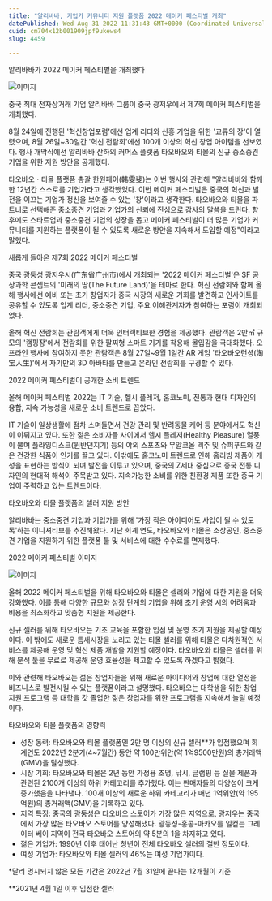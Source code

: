 ```yaml
---
title: "알리바바, 기업가 커뮤니티 지원 플랫폼 2022 메이커 페스티벌 개최"
datePublished: Wed Aug 31 2022 11:31:43 GMT+0000 (Coordinated Universal Time)
cuid: cm704x12b001909jpf9ukews4
slug: 4459

---
```



알리바바가 2022 메이커 페스티벌을 개최했다

![이미지](https://cdn.hashnode.com/res/hashnode/image/upload/v1739257341217/bf1562db-9fd2-4349-af74-3e987e502f2f.jpeg)

중국 최대 전자상거래 기업 알리바바 그룹이 중국 광저우에서 제7회 메이커 페스티벌을 개최했다.

8월 24일에 진행된 '혁신창업포럼'에선 업계 리더와 신흥 기업을 위한 '교류의 장'이 열렸으며, 8월 26일~30일간 '혁신 전람회'에선 100개 이상의 혁신 창업 아이템을 선보였다. 행사 개막식에선 알리바바 산하의 커머스 플랫폼 타오바오와 티몰의 신규 중소중견 기업을 위한 지원 방안을 공개했다.

타오바오ㆍ티몰 플랫폼 총괄 한원페이(韩雯斐)는 이번 행사와 관련해 "알리바바와 함께한 12년간 스스로를 기업가라고 생각했었다. 이번 메이커 페스티벌은 중국의 혁신과 발전을 이끄는 기업가 정신을 보여줄 수 있는 '창'이라고 생각한다. 타오바오와 티몰을 파트너로 선택해준 중소중견 기업과 기업가의 신뢰에 진심으로 감사의 말씀을 드린다. 향후에도 스타트업과 중소중견 기업의 성장을 돕고 메이커 페스티벌이 더 많은 기업가 커뮤니티를 지원하는 플랫폼이 될 수 있도록 새로운 방안을 지속해서 도입할 예정"이라고 말했다.

새롭게 돌아온 제7회 2022 메이커 페스티벌

중국 광둥성 광저우시(广东省广州市)에서 개최되는 '2022 메이커 페스티벌'은 SF 공상과학 콘셉트의 '미래의 땅(The Future Land)'을 테마로 한다. 혁신 전람회와 함께 올해 행사에선 예비 또는 초기 창업자가 중국 시장의 새로운 기회를 발견하고 인사이트를 공유할 수 있도록 업계 리더, 중소중견 기업, 주요 이해관계자가 참여하는 포럼이 개최되었다.

올해 혁신 전람회는 관람객에게 더욱 인터랙티브한 경험을 제공했다. 관람객은 2만㎡ 규모의 '캠핑장'에서 전람회를 위한 팔찌형 스마트 기기를 착용해 몰입감을 극대화했다. 오프라인 행사에 참여하지 못한 관람객은 8월 27일~9월 1일간 AR 게임 '타오바오런셩(淘宝人生)'에서 자기만의 3D 아바타를 만들고 온라인 전람회를 구경할 수 있다.

2022 메이커 페스티벌이 공개한 소비 트렌드

올해 메이커 페스티벌 2022는 IT 기술, 헬시 플레저, 홈코노미, 전통과 현대 디자인의 융합, 지속 가능성을 새로운 소비 트렌드로 꼽았다.

IT 기술이 일상생활에 점차 스며들면서 건강 관리 및 반려동물 케어 등 분야에서도 혁신이 이뤄지고 있다. 또한 젊은 소비자들 사이에서 헬시 플레저(Healthy Pleasure) 열풍이 불며 플라잉디스크(원반던지기) 등의 야외 스포츠와 무알코올 맥주 및 슈퍼푸드와 같은 건강한 식품이 인기를 끌고 있다. 이밖에도 홈코노미 트렌드로 인해 홈리빙 제품이 개성을 표현하는 방식이 되며 발전을 이루고 있으며, 중국의 Z세대 중심으로 중국 전통 디자인의 현대적 해석이 주목받고 있다. 지속가능한 소비를 위한 친환경 제품 또한 중국 기업이 주력하고 있는 트렌드이다.

타오바오와 티몰 플랫폼의 셀러 지원 방안

알리바바는 중소중견 기업과 기업가를 위해 '가장 작은 아이디어도 사업이 될 수 있도록'하는 이니셔티브를 추진해왔다. 지난 회계 연도, 타오바오와 티몰은 소상공인, 중소중견 기업을 지원하기 위한 플랫폼 툴 및 서비스에 대한 수수료를 면제했다.

2022 메이커 페스티벌 이미지

![이미지](https://cdn.hashnode.com/res/hashnode/image/upload/v1739257344057/7d9e92ad-77ae-44bc-922c-515bed86c0e7.jpeg)

올해 2022 메이커 페스티벌을 위해 타오바오와 티몰은 셀러와 기업에 대한 지원을 더욱 강화했다. 이를 통해 다양한 규모와 성장 단계의 기업을 위해 초기 운영 시의 어려움과 비용을 최소화하고 맞춤형 지원을 제공한다.

신규 셀러를 위해 타오바오는 기초 교육을 포함한 입점 및 운영 초기 지원을 제공할 예정이다. 이 밖에도 새로운 틈새시장을 노리고 있는 티몰 셀러를 위해 티몰은 다차원적인 서비스를 제공해 운영 및 혁신 제품 개발을 지원할 예정이다. 타오바오와 티몰은 셀러를 위해 분석 툴을 무료로 제공해 운영 효율성을 제고할 수 있도록 하겠다고 밝혔다.

이와 관련해 타오바오는 젊은 창업자들을 위해 새로운 아이디어와 창업에 대한 열정을 비즈니스로 발전시킬 수 있는 플랫폼이라고 설명했다. 타오바오는 대학생을 위한 창업 지원 프로그램 등 대학을 갓 졸업한 젊은 창업자를 위한 프로그램을 지속해서 늘릴 예정이다.

타오바오와 티몰 플랫폼의 영향력

- 성장 동력: 타오바오와 티몰 플랫폼엔 2만 명 이상의 신규 셀러**가 입점했으며 회계연도 2022년 2분기(4~7월간) 동안 약 100만위안(약 1억9500만원)의 총거래액(GMV)을 달성했다.
- 시장 기회: 타오바오와 티몰은 2년 동안 가정용 조명, 낚시, 글램핑 등 실물 제품과 관련된 2100개 이상의 하위 카테고리를 추가했다. 이는 판매자들의 다양성이 크게 증가했음을 나타낸다. 100개 이상의 새로운 하위 카테고리가 매년 1억위안(약 195억원)의 총거래액(GMV)을 기록하고 있다.
- 지역 특징: 중국의 광둥성은 타오바오 스토어가 가장 많은 지역으로, 광저우는 중국에서 가장 많은 타오바오 스토어를 양성해냈다. 광둥성-홍콩-마카오를 일컫는 그레이터 베이 지역이 전국 타오바오 스토어의 약 5분의 1을 차지하고 있다.
- 젊은 기업가: 1990년 이후 태어난 청년이 전체 타오바오 셀러의 절반 정도이다.
- 여성 기업가: 타오바오와 티몰 셀러의 46%는 여성 기업가이다.

*달리 명시되지 않은 모든 기간은 2022년 7월 31일에 끝나는 12개월이 기준

**2021년 4월 1일 이후 입점한 셀러